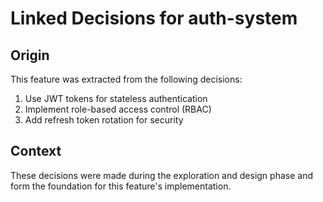 # Linked Decisions for auth-system

## Origin
This feature was extracted from the following decisions:

1. Use JWT tokens for stateless authentication
2. Implement role-based access control (RBAC)
3. Add refresh token rotation for security

## Context
These decisions were made during the exploration and design phase and form the foundation for this feature's implementation.
